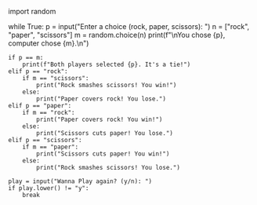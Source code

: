 import random

while True:
    p = input("Enter a choice (rock, paper, scissors): ")
    n = ["rock", "paper", "scissors"]
    m = random.choice(n)
    print(f"\nYou chose {p}, computer chose {m}.\n")

    if p == m:
        print(f"Both players selected {p}. It's a tie!")
    elif p == "rock":
        if m == "scissors":
            print("Rock smashes scissors! You win!")
        else:
            print("Paper covers rock! You lose.")
    elif p == "paper":
        if m == "rock":
            print("Paper covers rock! You win!")
        else:
            print("Scissors cuts paper! You lose.")
    elif p == "scissors":
        if m == "paper":
            print("Scissors cuts paper! You win!")
        else:
            print("Rock smashes scissors! You lose.")

    play = input("Wanna Play again? (y/n): ")
    if play.lower() != "y":
        break
